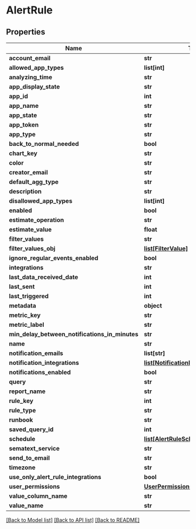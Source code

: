 # AlertRule

## Properties

| Name                                           | Type                                                                    | Description | Notes      |
| ---------------------------------------------- | ----------------------------------------------------------------------- | ----------- | ---------- |
| **account_email**                              | **str**                                                                 |             | [optional] |
| **allowed_app_types**                          | **list[int]**                                                           |             | [optional] |
| **analyzing_time**                             | **str**                                                                 |             | [optional] |
| **app_display_state**                          | **str**                                                                 |             | [optional] |
| **app_id**                                     | **int**                                                                 |             | [optional] |
| **app_name**                                   | **str**                                                                 |             | [optional] |
| **app_state**                                  | **str**                                                                 |             | [optional] |
| **app_token**                                  | **str**                                                                 |             | [optional] |
| **app_type**                                   | **str**                                                                 |             | [optional] |
| **back_to_normal_needed**                      | **bool**                                                                |             | [optional] |
| **chart_key**                                  | **str**                                                                 |             | [optional] |
| **color**                                      | **str**                                                                 |             | [optional] |
| **creator_email**                              | **str**                                                                 |             | [optional] |
| **default_agg_type**                           | **str**                                                                 |             | [optional] |
| **description**                                | **str**                                                                 |             | [optional] |
| **disallowed_app_types**                       | **list[int]**                                                           |             | [optional] |
| **enabled**                                    | **bool**                                                                |             | [optional] |
| **estimate_operation**                         | **str**                                                                 |             | [optional] |
| **estimate_value**                             | **float**                                                               |             | [optional] |
| **filter_values**                              | **str**                                                                 |             | [optional] |
| **filter_values_obj**                          | [**list[FilterValue]**](FilterValue.md)                                 |             | [optional] |
| **ignore_regular_events_enabled**              | **bool**                                                                |             | [optional] |
| **integrations**                               | **str**                                                                 |             | [optional] |
| **last_data_received_date**                    | **int**                                                                 |             | [optional] |
| **last_sent**                                  | **int**                                                                 |             | [optional] |
| **last_triggered**                             | **int**                                                                 |             | [optional] |
| **metadata**                                   | **object**                                                              |             | [optional] |
| **metric_key**                                 | **str**                                                                 |             | [optional] |
| **metric_label**                               | **str**                                                                 |             | [optional] |
| **min_delay_between_notifications_in_minutes** | **str**                                                                 |             | [optional] |
| **name**                                       | **str**                                                                 |             | [optional] |
| **notification_emails**                        | **list[str]**                                                           |             | [optional] |
| **notification_integrations**                  | [**list[NotificationIntegration]**](NotificationIntegration.md)         |             | [optional] |
| **notifications_enabled**                      | **bool**                                                                |             | [optional] |
| **query**                                      | **str**                                                                 |             | [optional] |
| **report_name**                                | **str**                                                                 |             | [optional] |
| **rule_key**                                   | **int**                                                                 |             | [optional] |
| **rule_type**                                  | **str**                                                                 |             | [optional] |
| **runbook**                                    | **str**                                                                 |             | [optional] |
| **saved_query_id**                             | **int**                                                                 |             | [optional] |
| **schedule**                                   | [**list[AlertRuleScheduleWeekdayDto]**](AlertRuleScheduleWeekdayDto.md) |             | [optional] |
| **sematext_service**                           | **str**                                                                 |             | [optional] |
| **send_to_email**                              | **str**                                                                 |             | [optional] |
| **timezone**                                   | **str**                                                                 |             | [optional] |
| **use_only_alert_rule_integrations**           | **bool**                                                                |             | [optional] |
| **user_permissions**                           | [**UserPermissions**](UserPermissions.md)                               |             | [optional] |
| **value_column_name**                          | **str**                                                                 |             | [optional] |
| **value_name**                                 | **str**                                                                 |             | [optional] |

[[Back to Model list]](../README.md#documentation-for-models) [[Back to API list]](../README.md#documentation-for-api-endpoints) [[Back to README]](../README.md)
